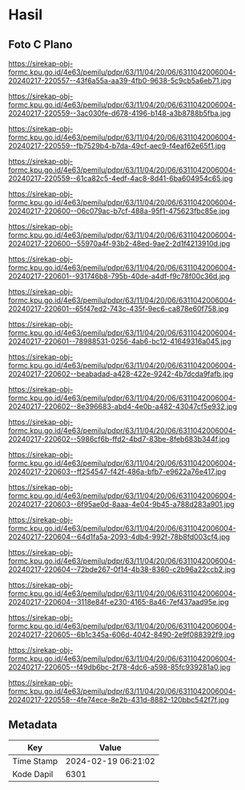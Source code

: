 # Hasil

## Foto C Plano

https://sirekap-obj-formc.kpu.go.id/4e63/pemilu/pdpr/63/11/04/20/06/6311042006004-20240217-220557--43f6a55a-aa39-4fb0-9638-5c9cb5a6eb71.jpg

https://sirekap-obj-formc.kpu.go.id/4e63/pemilu/pdpr/63/11/04/20/06/6311042006004-20240217-220559--3ac030fe-d678-4196-b148-a3b8788b5fba.jpg

https://sirekap-obj-formc.kpu.go.id/4e63/pemilu/pdpr/63/11/04/20/06/6311042006004-20240217-220559--fb7529b4-b7da-49cf-aec9-f4eaf62e65f1.jpg

https://sirekap-obj-formc.kpu.go.id/4e63/pemilu/pdpr/63/11/04/20/06/6311042006004-20240217-220559--61ca82c5-4edf-4ac8-8d41-6ba604954c65.jpg

https://sirekap-obj-formc.kpu.go.id/4e63/pemilu/pdpr/63/11/04/20/06/6311042006004-20240217-220600--06c079ac-b7cf-488a-95f1-475623fbc85e.jpg

https://sirekap-obj-formc.kpu.go.id/4e63/pemilu/pdpr/63/11/04/20/06/6311042006004-20240217-220600--55970a4f-93b2-48ed-9ae2-2d1f4213910d.jpg

https://sirekap-obj-formc.kpu.go.id/4e63/pemilu/pdpr/63/11/04/20/06/6311042006004-20240217-220601--931746b8-795b-40de-a4df-f9c78f00c36d.jpg

https://sirekap-obj-formc.kpu.go.id/4e63/pemilu/pdpr/63/11/04/20/06/6311042006004-20240217-220601--65f47ed2-743c-435f-9ec6-ca878e60f758.jpg

https://sirekap-obj-formc.kpu.go.id/4e63/pemilu/pdpr/63/11/04/20/06/6311042006004-20240217-220601--78988531-0256-4ab6-bc12-41649316a045.jpg

https://sirekap-obj-formc.kpu.go.id/4e63/pemilu/pdpr/63/11/04/20/06/6311042006004-20240217-220602--beabadad-a428-422e-9242-4b7dcda9fafb.jpg

https://sirekap-obj-formc.kpu.go.id/4e63/pemilu/pdpr/63/11/04/20/06/6311042006004-20240217-220602--8e396683-abd4-4e0b-a482-43047cf5e932.jpg

https://sirekap-obj-formc.kpu.go.id/4e63/pemilu/pdpr/63/11/04/20/06/6311042006004-20240217-220602--5986cf6b-ffd2-4bd7-83be-8feb683b344f.jpg

https://sirekap-obj-formc.kpu.go.id/4e63/pemilu/pdpr/63/11/04/20/06/6311042006004-20240217-220603--ff254547-f42f-486a-bfb7-e9622a76e417.jpg

https://sirekap-obj-formc.kpu.go.id/4e63/pemilu/pdpr/63/11/04/20/06/6311042006004-20240217-220603--6f95ae0d-8aaa-4e04-9b45-a788d283a901.jpg

https://sirekap-obj-formc.kpu.go.id/4e63/pemilu/pdpr/63/11/04/20/06/6311042006004-20240217-220604--64d1fa5a-2093-4db4-992f-78b8fd003cf4.jpg

https://sirekap-obj-formc.kpu.go.id/4e63/pemilu/pdpr/63/11/04/20/06/6311042006004-20240217-220604--72bde267-0f14-4b38-8360-c2b96a22ccb2.jpg

https://sirekap-obj-formc.kpu.go.id/4e63/pemilu/pdpr/63/11/04/20/06/6311042006004-20240217-220604--3118e84f-e230-4165-8a46-7ef437aad95e.jpg

https://sirekap-obj-formc.kpu.go.id/4e63/pemilu/pdpr/63/11/04/20/06/6311042006004-20240217-220605--6b1c345a-606d-4042-8490-2e9f088392f9.jpg

https://sirekap-obj-formc.kpu.go.id/4e63/pemilu/pdpr/63/11/04/20/06/6311042006004-20240217-220605--f49db6bc-2f78-4dc6-a598-85fc939281a0.jpg

https://sirekap-obj-formc.kpu.go.id/4e63/pemilu/pdpr/63/11/04/20/06/6311042006004-20240217-220558--4fe74ece-8e2b-431d-8882-120bbc542f7f.jpg


## Metadata

| Key        | Value               |
| ---------- | ------------------- |
| Time Stamp | 2024-02-19 06:21:02 |
| Kode Dapil | 6301                |



